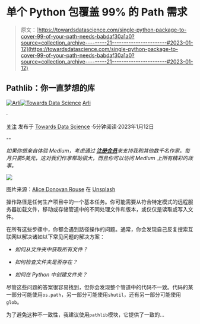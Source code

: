 # 单个 Python 包覆盖 99% 的 Path 需求

> 原文：[https://towardsdatascience.com/single-python-package-to-cover-99-of-your-path-needs-babdaf30a1a0?source=collection_archive---------21-----------------------#2023-01-12](https://towardsdatascience.com/single-python-package-to-cover-99-of-your-path-needs-babdaf30a1a0?source=collection_archive---------21-----------------------#2023-01-12)

## Pathlib：你一直梦想的库

[](https://medium.com/@arli94?source=post_page-----babdaf30a1a0--------------------------------)[![Arli](../Images/7027413407fa83ce2f9b3d7e9cb008e8.png)](https://medium.com/@arli94?source=post_page-----babdaf30a1a0--------------------------------)[](https://towardsdatascience.com/?source=post_page-----babdaf30a1a0--------------------------------)[![Towards Data Science](../Images/a6ff2676ffcc0c7aad8aaf1d79379785.png)](https://towardsdatascience.com/?source=post_page-----babdaf30a1a0--------------------------------) [Arli](https://medium.com/@arli94?source=post_page-----babdaf30a1a0--------------------------------)

·

[关注](https://medium.com/m/signin?actionUrl=https%3A%2F%2Fmedium.com%2F_%2Fsubscribe%2Fuser%2F9b9b5a558522&operation=register&redirect=https%3A%2F%2Ftowardsdatascience.com%2Fsingle-python-package-to-cover-99-of-your-path-needs-babdaf30a1a0&user=Arli&userId=9b9b5a558522&source=post_page-9b9b5a558522----babdaf30a1a0---------------------post_header-----------) 发布于 [Towards Data Science](https://towardsdatascience.com/?source=post_page-----babdaf30a1a0--------------------------------) ·5分钟阅读·2023年1月12日[](https://medium.com/m/signin?actionUrl=https%3A%2F%2Fmedium.com%2F_%2Fvote%2Ftowards-data-science%2Fbabdaf30a1a0&operation=register&redirect=https%3A%2F%2Ftowardsdatascience.com%2Fsingle-python-package-to-cover-99-of-your-path-needs-babdaf30a1a0&user=Arli&userId=9b9b5a558522&source=-----babdaf30a1a0---------------------clap_footer-----------)

--

[](https://medium.com/m/signin?actionUrl=https%3A%2F%2Fmedium.com%2F_%2Fbookmark%2Fp%2Fbabdaf30a1a0&operation=register&redirect=https%3A%2F%2Ftowardsdatascience.com%2Fsingle-python-package-to-cover-99-of-your-path-needs-babdaf30a1a0&source=-----babdaf30a1a0---------------------bookmark_footer-----------)

*如果你想亲自体验 Medium，考虑通过* [***注册会员***](https://medium.com/@arli94/membership)*来支持我和其他数千名作家。每月只需5美元，这对我们作家帮助很大，而且你可以访问 Medium 上所有精彩的故事。*

![](../Images/3c0a5685f8c3c20cb4214c4c801e2afd.png)

图片来源：[Alice Donovan Rouse](https://unsplash.com/@alicekat?utm_source=medium&utm_medium=referral) 在 [Unsplash](https://unsplash.com/?utm_source=medium&utm_medium=referral)

操作路径是任何生产项目中的一个基本任务。你可能需要从符合特定模式的远程服务器加载文件，移动或存储管道中的不同处理文件和版本，或仅仅是读取或写入文件。

在所有这些步骤中，你都会遇到路径操作的问题。通常，你会发现自己反复搜索互联网以解决诸如以下常见问题的解决方案：

+   *如何从文件夹中获取所有文件？*

+   *如何检查文件夹是否存在？*

+   *如何在 Python 中创建文件夹？*

尽管这些问题的答案很容易找到，但你会发现整个管道中的代码不一致。代码的某一部分可能使用`os.path`，另一部分可能使用`shutil`，还有另一部分可能使用`glob`。

为了避免这种不一致性，我建议使用`pathlib`模块，它提供了一致的...
